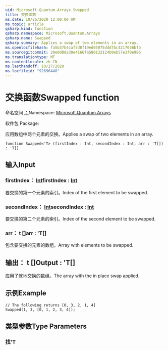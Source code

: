 ```yaml
---
uid: Microsoft.Quantum.Arrays.Swapped
title: 交换函数
ms.date: 10/26/2020 12:00:00 AM
ms.topic: article
qsharp.kind: function
qsharp.namespace: Microsoft.Quantum.Arrays
qsharp.name: Swapped
qsharp.summary: Applies a swap of two elements in an array.
ms.openlocfilehash: fa5b37b4caf5d8f19ed05075ddd7bc4217036bfb
ms.sourcegitcommit: 29e0d88a30e4166fa580132124b0eb57e1f0e986
ms.translationtype: MT
ms.contentlocale: zh-CN
ms.lasthandoff: 10/27/2020
ms.locfileid: "92696448"
---
```

# <a name="swapped-function"></a><span data-ttu-id="82603-102">交换函数</span><span class="sxs-lookup"><span data-stu-id="82603-102">Swapped function</span></span>

<span data-ttu-id="82603-103">命名空间 [：](xref:Microsoft.Quantum.Arrays)</span><span class="sxs-lookup"><span data-stu-id="82603-103">Namespace: [Microsoft.Quantum.Arrays](xref:Microsoft.Quantum.Arrays)</span></span>

<span data-ttu-id="82603-104">软件包 [](https://nuget.org/packages/)</span><span class="sxs-lookup"><span data-stu-id="82603-104">Package: [](https://nuget.org/packages/)</span></span>


<span data-ttu-id="82603-105">应用数组中两个元素的交换。</span><span class="sxs-lookup"><span data-stu-id="82603-105">Applies a swap of two elements in an array.</span></span>

```qsharp
function Swapped<'T> (firstIndex : Int, secondIndex : Int, arr : 'T[]) : 'T[]
```


## <a name="input"></a><span data-ttu-id="82603-106">输入</span><span class="sxs-lookup"><span data-stu-id="82603-106">Input</span></span>

### <a name="firstindex--int"></a><span data-ttu-id="82603-107">firstIndex： [Int](xref:microsoft.quantum.lang-ref.int)</span><span class="sxs-lookup"><span data-stu-id="82603-107">firstIndex : [Int](xref:microsoft.quantum.lang-ref.int)</span></span>

<span data-ttu-id="82603-108">要交换的第一个元素的索引。</span><span class="sxs-lookup"><span data-stu-id="82603-108">Index of the first element to be swapped.</span></span>


### <a name="secondindex--int"></a><span data-ttu-id="82603-109">secondIndex： [Int](xref:microsoft.quantum.lang-ref.int)</span><span class="sxs-lookup"><span data-stu-id="82603-109">secondIndex : [Int](xref:microsoft.quantum.lang-ref.int)</span></span>

<span data-ttu-id="82603-110">要交换的第二个元素的索引。</span><span class="sxs-lookup"><span data-stu-id="82603-110">Index of the second element to be swapped.</span></span>


### <a name="arr--t"></a><span data-ttu-id="82603-111">arr： t []</span><span class="sxs-lookup"><span data-stu-id="82603-111">arr : 'T[]</span></span>

<span data-ttu-id="82603-112">包含要交换的元素的数组。</span><span class="sxs-lookup"><span data-stu-id="82603-112">Array with elements to be swapped.</span></span>



## <a name="output--t"></a><span data-ttu-id="82603-113">输出： t []</span><span class="sxs-lookup"><span data-stu-id="82603-113">Output : 'T[]</span></span>

<span data-ttu-id="82603-114">应用了就地交换的数组。</span><span class="sxs-lookup"><span data-stu-id="82603-114">The array with the in place swap applied.</span></span>

## <a name="example"></a><span data-ttu-id="82603-115">示例</span><span class="sxs-lookup"><span data-stu-id="82603-115">Example</span></span>

```qsharp
// The following returns [0, 3, 2, 1, 4]
Swapped(1, 3, [0, 1, 2, 3, 4]);
```

## <a name="type-parameters"></a><span data-ttu-id="82603-116">类型参数</span><span class="sxs-lookup"><span data-stu-id="82603-116">Type Parameters</span></span>

### <a name="t"></a><span data-ttu-id="82603-117">找</span><span class="sxs-lookup"><span data-stu-id="82603-117">'T</span></span>


